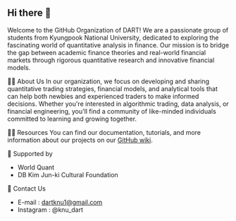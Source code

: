 ## Hi there 👋
Welcome to the GitHub Organization of DART! We are a passionate group of students from Kyungpook National University, dedicated to exploring the fascinating world of quantitative analysis in finance. Our mission is to bridge the gap between academic finance theories and real-world financial markets through rigorous quantitative research and innovative financial models.

🙋‍♀️ About Us
In our organization, we focus on developing and sharing quantitative trading strategies, financial models, and analytical tools that can help both newbies and experienced traders to make informed decisions. Whether you're interested in algorithmic trading, data analysis, or financial engineering, you'll find a community of like-minded individuals committed to learning and growing together.

👩‍💻 Resources
You can find our documentation, tutorials, and more information about our projects on our [GitHub wiki](https://github.com/DART-KNU/.github/wiki).

🤝 Supported by
- World Quant
- DB Kim Jun-ki Cultural Foundation

🌟 Contact Us
- E-mail : dartknu1@gmail.com
- Instagram : @knu_dart


